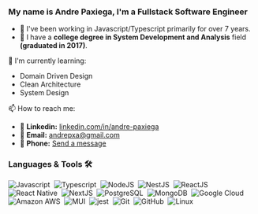### My name is Andre Paxiega, I'm a Fullstack Software Engineer

- 🔭 I've been working in Javascript/Typescript primarily for over 7 years.
- 🎯 I have a **college degree in System Development and Analysis** field **(graduated in 2017)**.

🌱 I'm currently learning:
   * Domain Driven Design
   * Clean Architecture
   * System Design

📫 How to reach me: 
 - 🎯 **Linkedin:** [linkedin.com/in/andre-paxiega](https://www.linkedin.com/in/andrepaxiega/)
 - 🎯 **Email:** andrepxa@gmail.com
 - 🎯 **Phone:** <a href="https://wa.me/+5511986333054"> Send a message </a>


### Languages & Tools 🛠  

![Javascript](https://img.shields.io/badge/Javascript-05122A?style=for-the-badge&logo=javascript)&nbsp;
![Typescript](https://img.shields.io/badge/Typescript-05122A?style=for-the-badge&logo=typescript)&nbsp;
![NodeJS](https://img.shields.io/badge/Node.JS-05122A?style=for-the-badge&logo=node.js)&nbsp;
![NestJS](https://img.shields.io/badge/NestJS-05122A?style=for-the-badge&logo=nestjs)&nbsp;
![ReactJS](https://img.shields.io/badge/ReactJS-05122A?style=for-the-badge&logo=react)&nbsp;
![React Native](https://img.shields.io/badge/React_Native-05122A?style=for-the-badge&logo=react)&nbsp;
![NextJS](https://img.shields.io/badge/Next.js-05122A?style=for-the-badge&logo=nextdotjs)&nbsp;
![PostgreSQL](https://img.shields.io/badge/PostgreSQL-05122A?style=for-the-badge&logo=postgresql)&nbsp;
![MongoDB](https://img.shields.io/badge/MongoDB-05122A?style=for-the-badge&logo=mongodb)&nbsp;
![Google Cloud](https://img.shields.io/badge/Google_Cloud-05122A?style=for-the-badge&logo=google-cloud)&nbsp;
![Amazon AWS](https://img.shields.io/badge/Amazon_AWS-05122A?style=for-the-badge&logo=amazon-aws)&nbsp;
![MUI](https://img.shields.io/badge/Material--UI-05122A?style=for-the-badge&logo=material-ui)&nbsp;
![jest](https://img.shields.io/badge/jest-05122A?style=for-the-badge&logo=jest)&nbsp;
![Git](https://img.shields.io/badge/Git-05122A?style=for-the-badge&logo=git)&nbsp;
![GitHub](https://img.shields.io/badge/GitHub-05122A?style=for-the-badge&logo=github)&nbsp;
![Linux](https://img.shields.io/badge/Linux-05122A?style=for-the-badge&logo=linux&logoColor=white)&nbsp;
